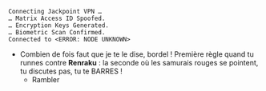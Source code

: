    Connecting Jackpoint VPN …
    … Matrix Access ID Spoofed.
    … Encryption Keys Generated.
    … Biometric Scan Confirmed.
    Connected to <ERROR: NODE UNKNOWN>

* Combien de fois faut que je te le dise, bordel ! Première règle quand tu runnes contre **Renraku** : la seconde où les samurais rouges se pointent, tu discutes pas, tu te BARRES !
    * Rambler
